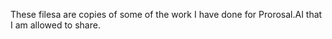 These filesa are copies of some of the work I have done for Prorosal.AI that I am allowed to share.
